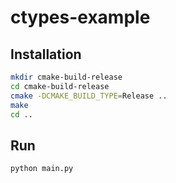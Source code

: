# ctypes-example

## Installation

```sh
mkdir cmake-build-release
cd cmake-build-release
cmake -DCMAKE_BUILD_TYPE=Release ..
make
cd ..
```

## Run
```sh
python main.py
```
